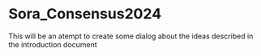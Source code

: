 # Sora_Consensus2024
This will be an atempt to create some dialog about the ideas described in the introduction document 
